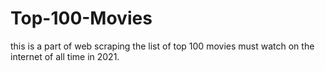 # Top-100-Movies
this is a part of web scraping the list of top 100 movies must watch on the internet of all time in 2021.
